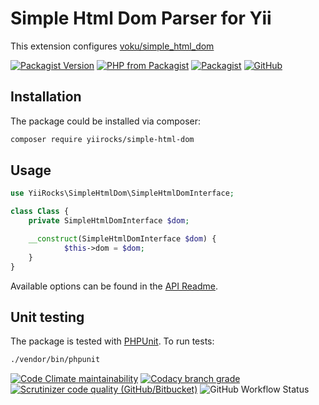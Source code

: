 # Simple Html Dom Parser for Yii

This extension configures [voku/simple_html_dom](https://github.com/voku/simple_html_dom)

[![Packagist Version](https://img.shields.io/packagist/v/yiirocks/simple-html-dom.svg)](https://packagist.org/packages/yiirocks/simple-html-dom)
[![PHP from Packagist](https://img.shields.io/packagist/php-v/yiirocks/simple-html-dom.svg)](https://php.net/)
[![Packagist](https://img.shields.io/packagist/dt/yiirocks/simple-html-dom.svg)](https://packagist.org/packages/yiirocks/simple-html-dom)
[![GitHub](https://img.shields.io/github/license/yiirocks/simple-html-dom.svg)](https://github.com/yiirocks/simple-html-dom/blob/master/LICENSE)

## Installation

The package could be installed via composer:

```bash
composer require yiirocks/simple-html-dom
```

## Usage

```php
use YiiRocks\SimpleHtmlDom\SimpleHtmlDomInterface;

class Class {
    private SimpleHtmlDomInterface $dom;

    __construct(SimpleHtmlDomInterface $dom) {
            $this->dom = $dom;
    }
}
```

Available options can be found in the [API Readme](https://github.com/voku/simple_html_dom/blob/master/README_API.md).

## Unit testing

The package is tested with [PHPUnit](https://phpunit.de/). To run tests:

```bash
./vendor/bin/phpunit
```

[![Code Climate maintainability](https://img.shields.io/codeclimate/maintainability/YiiRocks/simple-html-dom.svg)](https://codeclimate.com/github/YiiRocks/simple-html-dom/maintainability)
[![Codacy branch grade](https://img.shields.io/codacy/grade/b82875701bf54191b7a86069d724f013/master.svg)](https://app.codacy.com/gh/YiiRocks/simple-html-dom)
[![Scrutinizer code quality (GitHub/Bitbucket)](https://img.shields.io/scrutinizer/quality/g/yiirocks/simple-html-dom/master.svg)](https://scrutinizer-ci.com/g/yiirocks/simple-html-dom/?branch=master)
![GitHub Workflow Status](https://img.shields.io/github/workflow/status/yiirocks/simple-html-dom/analysis)
